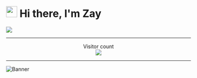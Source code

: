 <h1><img src="https://media1.tenor.com/images/f38bd4f0ae23b4d7d594c388ab4f09ed/tenor.gif?itemid=12359359" width="30"/> Hi there, I'm Zay</h1>

<img src="https://github-readme-stats.vercel.app/api/top-langs/?username=Zayy-is-here">

---

<p align="center"> 
  Visitor count<br>
  <img src="https://profile-counter.glitch.me/Zayy-is-here/count.svg" />
</p>

---


![Banner](https://cdn.discordapp.com/attachments/921889023247671399/968917565210492968/unknown.png)
